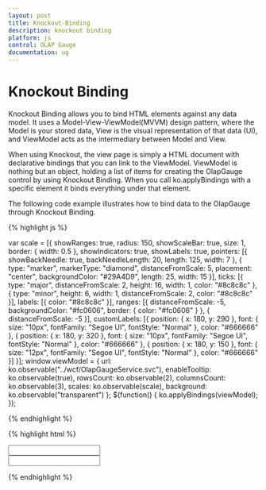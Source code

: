 ```yaml
---
layout: post
title: Knockout-Binding
description: knockout binding
platform: js
control: OLAP Gauge
documentation: ug
---
```


# Knockout Binding

Knockout Binding allows you to bind HTML elements against any data model. It uses a Model-View-ViewModel(MVVM) design pattern, where the Model is your stored data, View is the visual representation of that data (UI), and ViewModel acts as the intermediary between Model and View.

When using Knockout, the view page is simply a HTML document with declarative bindings that you can link to the ViewModel. ViewModel is nothing but an object, holding a list of items for creating the OlapGauge control by using Knockout Binding. When you call ko.applyBindings with a specific element it binds everything under that element.

The following code example illustrates how to bind data to the OlapGauge through Knockout Binding.

{% highlight js %}

var scale = [{
    showRanges: true,
    radius: 150,
    showScaleBar: true,
    size: 1,
    border: {
        width: 0.5
    },
    showIndicators: true,
    showLabels: true,
    pointers: [{
        showBackNeedle: true,
        backNeedleLength: 20,
        length: 125,
        width: 7
    }, {
        type: "marker",
        markerType: "diamond",
        distanceFromScale: 5,
        placement: "center",
        backgroundColor: "#29A4D9",
        length: 25,
        width: 15
    }],
    ticks: [{
        type: "major",
        distanceFromScale: 2,
        height: 16,
        width: 1,
        color: "#8c8c8c"
    }, {
        type: "minor",
        height: 6,
        width: 1,
        distanceFromScale: 2,
        color: "#8c8c8c"
    }],
    labels: [{
        color: "#8c8c8c"
    }],
    ranges: [{
        distanceFromScale: -5,
        backgroundColor: "#fc0606",
        border: {
            color: "#fc0606"
        }
    }, {
        distanceFromScale: -5
    }],
    customLabels: [{
        position: {
            x: 180,
            y: 290
        },
        font: {
            size: "10px",
            fontFamily: "Segoe UI",
            fontStyle: "Normal"
        },
        color: "#666666"
    }, {
        position: {
            x: 180,
            y: 320
        },
        font: {
            size: "10px",
            fontFamily: "Segoe UI",
            fontStyle: "Normal"
        },
        color: "#666666"
    }, {
        position: {
            x: 180,
            y: 150
        },
        font: {
            size: "12px",
            fontFamily: "Segoe UI",
            fontStyle: "Normal"
        },
        color: "#666666"
    }]
}];
window.viewModel = {
    url: ko.observable("../wcf/OlapGaugeService.svc"),
    enableTooltip: ko.observable(true),
    rowsCount: ko.observable(2),
    columnsCount: ko.observable(3),
    scales: ko.observable(scale),
    background: ko.observable("transparent")
};
$(function() {
    ko.applyBindings(viewModel);
});

{% endhighlight %}

{% highlight html %}

<div id="OlapGauge" data-bind="ejOlapGauge: { url: url, enableTooltip: enableTooltip, backgroundColor: background, scales: scales, rowsCount: rowsCount, columnsCount: columnsCount, load: 'loadGaugeTheme'}" />

<div>
    <input type="text" value="" data-bind="ejNumericTextbox: {value:rowsCount, minValue: 1 ,maxValue:3, width: '100px' }" data-bind="value:rowsCount" />
</div>

<div>
    <input type="text" value="" data-bind="ejNumericTextbox: {value:columnsCount, minValue: 1 ,maxValue:3, width: '100px' }" data-bind="value:columnsCount" />
</div>
					
{% endhighlight %}


